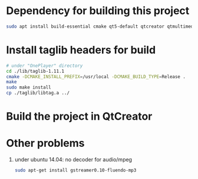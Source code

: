 # Dependency for building this project
``` bash
sudo apt install build-essential cmake qt5-default qtcreator qtmultimedia5-dev libqt5multimedia5-plugins
```
# Install taglib headers for build 
``` bash
# under "OnePlayer" directory
cd ./lib/taglib-1.11.1
cmake -DCMAKE_INSTALL_PREFIX=/usr/local -DCMAKE_BUILD_TYPE=Release .
make
sudo make install
cp ./taglib/libtag.a ../
```
# Build the project in QtCreator







# Other problems

1. under ubuntu 14.04: no decoder for audio/mpeg

   ```bash
   sudo apt-get install gstreamer0.10-fluendo-mp3 
   ```

   